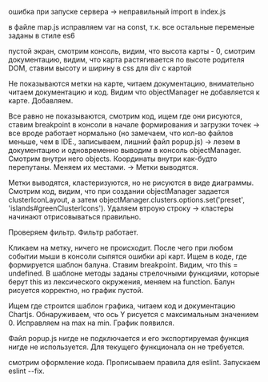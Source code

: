   ошибка при запуске сервера -> неправильный import в index.js
  
  в файле map.js исправляем var на const, т.к. все остальные переменые заданы в стиле es6
  
  пустой экран, смотрим консоль, видим, что высота карты - 0, смотрим документацию, видим, что карта растягивается по высоте родителя DOM, ставим высоту и ширину в css для div с картой
	
  Не показываются метки на карте, читаем документацию, внимательно читаем документацию и код. Видим что objectManager не добавляется к карте. Добавляем.

  Все равно не показываются, смотрим код, ищем где они рисуются, ставим breakpoint в консоли в начале формирования и загрузки точек -> все вроде работает нормально (но замечаем, что кол-во файлов меньше, чем в IDE., записываем, лишний файл popup.js) -> лезем в документацию и одновременно выводим в консоль objectManager. Смотрим внутри него objects. Координаты внутри как-будто перепутаны. Меняем их местами. -> Метки выводятся.
  
  Метки выводятся, кластеризуются, но не рисуются в виде диаграммы. Смотрим код, видим, что при создании objectManager задается clusterIconLayout, а затем objectManager.clusters.options.set('preset', 'islands#greenClusterIcons'). Удаляем втроую строку -> кластеры начинают отрисовываться правильно.

  Проверяем фильтр. Фильтр работает.

  Кликаем на метку, ничего не происходит. После чего при любом событии мыши в консоли сыпятся ошибки api карт. Ищем в коде, где формируется шаблон балуна. Ставим breakpoint. Видим, что this = undefined. В шаблоне методы заданы стрелочными функциями, которые берут this из лексического окружения, меняем на function. Балун рисуется корректно, но график пустой.

  Ищем где строится шаблон графика, читаем код и документацию Chartjs. Обнаруживаем, что ось Y рисуется с максимальным значением 0. Исправляем на max на min. График появился.
	
  Файл popup.js нигде не подключается и его экспортируемая функция нигде не используется. Для текущего функционала он не требуется.

  смотрим оформление кода. Прописываем правила для eslint. Запускаем eslint --fix.